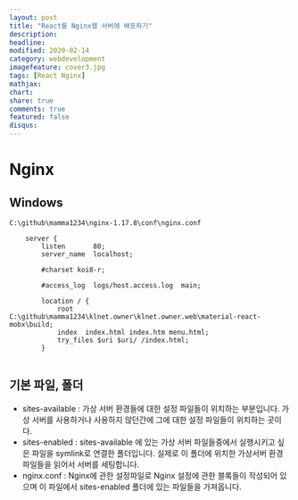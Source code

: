 ```yaml
---
layout: post
title: "React를 Nginx웹 서버에 배포하기"
description: 
headline: 
modified: 2020-02-14
category: webdevelopment
imagefeature: cover3.jpg
tags: [React Nginx]
mathjax: 
chart: 
share: true
comments: true
featured: false
disqus:
---
```

# Nginx
## Windows
```
C:\github\mamma1234\nginx-1.17.8\conf\nginx.conf

    server {
        listen       80;
        server_name  localhost;

        #charset koi8-r;

        #access_log  logs/host.access.log  main;

        location / {
            root   C:\github\mamma1234\klnet.owner\klnet.owner.web\material-react-mobx\build;
            index  index.html index.htm menu.html;
            try_files $uri $uri/ /index.html;
        }


```

## 기본 파일, 폴더
- sites-available : 가상 서버 환경들에 대한 설정 파일들이 위치하는 부분입니다. 가상 서버를 사용하거나 사용하지 않던간에 그에 대한 설정 파일들이 위치하는 곳이다.
- sites-enabled : sites-available 에 있는 가상 서버 파일들중에서 실행시키고 싶은 파일을 symlink로 연결한 폴더입니다. 실제로 이 폴더에 위치한 가상서버 환경 파일들을 읽어서 서버를 세팅합니다.
- nginx.conf : Nginx에 관한 설정파일로 Nginx 설정에 관한 블록들이 작성되어 있으며 이 파일에서 sites-enabled 폴더에 있는 파일들을 가져옵니다.

